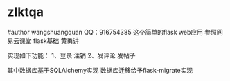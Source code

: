 # zlktqa
#author wangshuangquan QQ：916754385
这个简单的flask web应用 参照网易云课堂 flask基础 黄勇讲

实现如下功能：
1、登录 注销
2、发评论 发帖子

其中数据库基于SQLAlchemy实现
数据库迁移给予flask-migrate实现

